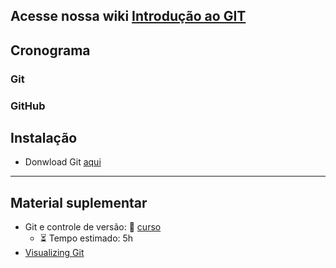 
## Acesse nossa wiki [Introdução ao GIT](https://github.com/cilab-ufersa/git/wiki)

## Cronograma

### Git 

### GitHub

## Instalação 

* Donwload Git [aqui](https://git-scm.com/downloads)

---

## Material suplementar
 - Git e controle de versão: 🤜 [curso](https://www.dataquest.io/course/git-and-vcs/)
    - :hourglass_flowing_sand: Tempo estimado: 5h
 - [Visualizing Git](http://git-school.github.io/visualizing-git/)
